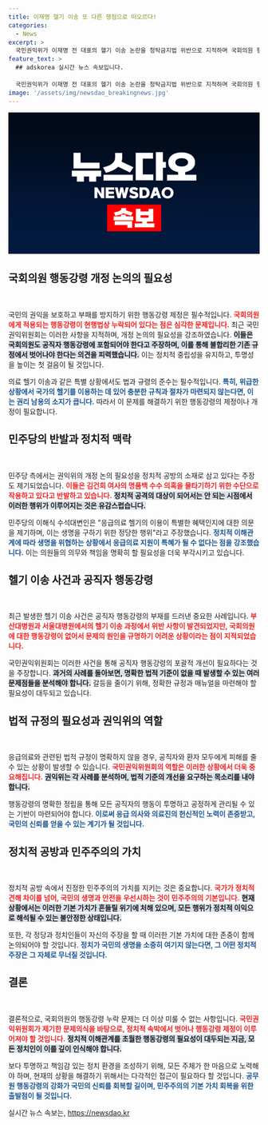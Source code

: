 ```yaml
---
title: 이재명 헬기 이송 또 다른 쟁점으로 떠오르다!
categories:
  - News
excerpt: >
  국민권익위가 이재명 전 대표의 헬기 이송 논란을 청탁금지법 위반으로 지적하며 국회의원 행동강령 개정 필요성을 제기했다. 이에 민주당은 이를 정치적 공격으로 간주하며 강력 반발했다. 이 논란 속에서 권익위는 공직자 행동강령의 허점을 드러내고, 민주당은 생명을 담보로 한 정치적 공세에 경고음을 울렸다. 클릭하여 더 많은 진실을 확인하세요!
feature_text: >
  ## adskorea 실시간 뉴스 속보입니다.

  국민권익위가 이재명 전 대표의 헬기 이송 논란을 청탁금지법 위반으로 지적하며 국회의원 행동강령 개정 필요성을 제기했다. 이에 민주당은 이를 정치적 공격으로 간주하며 강력 반발했다. 이 논란 속에서 권익위는 공직자 행동강령의 허점을 드러내고, 민주당은 생명을 담보로 한 정치적 공세에 경고음을 울렸다. 클릭하여 더 많은 진실을 확인하세요!
image: '/assets/img/newsdao_breakingnews.jpg'
---
```


<p><img src="/assets/img/newsdao_breakingnews.jpg" alt="adskorea 속보" /></p>

<h2 data-ke-size="size26">국회의원 행동강령 개정 논의의 필요성</h2>

<p data-ke-size="size16">&nbsp;</p>

<p>국민의 권익을 보호하고 부패를 방지하기 위한 행동강령 제정은 필수적입니다. <b><span style="color: #ee2323;">국회의원에게 적용되는 행동강령이 현행법상 누락되어 있다는 점은 심각한 문제입니다.</span></b> 최근 국민권익위원회는 이러한 사항을 지적하며, 개정 논의의 필요성을 강조하였습니다. <b><span style="background-color: #21538527;">이들은 국회의원도 공직자 행동강령에 포함되어야 한다고 주장하며, 이를 통해 불합리한 기존 규정에서 벗어나야 한다는 의견을 피력했습니다.</span></b> 이는 정치적 중립성을 유지하고, 투명성을 높이는 첫 걸음이 될 것입니다.</p>

<p>의료 헬기 이송과 같은 특별 상황에서도 법과 규령의 준수는 필수적입니다. <b><span style="color: #1a5490;">특히, 위급한 상황에서 국가의 헬기를 이용하는 데 있어 충분한 규칙과 절차가 마련되지 않는다면, 이는 권리 남용의 소지가 큽니다.</span></b> 따라서 이 문제를 해결하기 위한 행동강령의 제정이나 개정이 필요합니다.</p>

<h2 data-ke-size="size26">민주당의 반발과 정치적 맥락</h2>

<p data-ke-size="size16">&nbsp;</p>

<p>민주당 측에서는 권익위의 개정 논의 필요성을 정치적 공방의 소재로 삼고 있다는 주장도 제기되었습니다. <b><span style="color: #ee2323;">이들은 김건희 여사의 명품백 수수 의혹을 물타기하기 위한 수단으로 작용하고 있다고 반발하고 있습니다.</span></b> <b><span style="background-color: #21538527;">정치적 공격의 대상이 되어서는 안 되는 시점에서 이러한 행위가 이루어지는 것은 유감스럽습니다.</span></b></p>

<p>민주당의 이해식 수석대변인은 "응급의료 헬기의 이용이 특별한 혜택인지에 대한 의문을 제기하며, 이는 생명을 구하기 위한 정당한 행위"라고 주장했습니다. <b><span style="color: #1a5490;">정치적 이해관계에 따라 생명을 위협하는 상황에서 응급의료 지원이 특혜가 될 수 없다는 점을 강조했습니다.</span></b> 이는 의원들의 의무와 책임을 명확히 할 필요성을 더욱 부각시키고 있습니다.</p>

<h2 data-ke-size="size26">헬기 이송 사건과 공직자 행동강령</h2>

<p data-ke-size="size16">&nbsp;</p>

<p>최근 발생한 헬기 이송 사건은 공직자 행동강령의 부재를 드러낸 중요한 사례입니다. <b><span style="color: #ee2323;">부산대병원과 서울대병원에서의 헬기 이송 과정에서 위반 사항이 발견되었지만, 국회의원에 대한 행동강령이 없어서 문제의 원인을 규명하기 어려운 상황이라는 점이 지적되었습니다.</span></b></p>

<p>국민권익위원회는 이러한 사건을 통해 공직자 행동강령의 포괄적 개선이 필요하다는 것을 주장합니다. <b><span style="background-color: #21538527;">과거의 사례를 돌아보면, 명확한 법적 기준이 없을 때 발생할 수 있는 여러 문제점들을 분석해야 합니다.</span></b> 갈등을 줄이기 위해,
정확한 규정과 매뉴얼을 마련해야 할 필요성이 대두되고 있습니다.</p>

<h2 data-ke-size="size26">법적 규정의 필요성과 권익위의 역할</h2>

<p data-ke-size="size16">&nbsp;</p>

<p>응급의료와 관련된 법적 규정이 명확하지 않을 경우, 공직자와 환자 모두에게 피해를 줄 수 있는 상황이 발생할 수 있습니다. <b><span style="color: #ee2323;">국민권익위원회의 역할은 이러한 상황에서 더욱 중요해집니다.</span></b> <b><span style="background-color: #21538527;">권익위는 각 사례를 분석하며, 법적 기준의 개선을 요구하는 목소리를 내야 합니다.</span></b> </p>

<p>행동강령의 명확한 정립을 통해 모든 공직자의 행동이 투명하고 공정하게 관리될 수 있는 기반이 마련되어야 합니다. <b><span style="color: #1a5490;">이로써 응급 의사와 의료진의 헌신적인 노력이 존중받고, 국민의 신뢰를 얻을 수 있는 계기가 될 것입니다.</span></b></p>

<h2 data-ke-size="size26">정치적 공방과 민주주의의 가치</h2>

<p data-ke-size="size16">&nbsp;</p>

<p>정치적 공방 속에서 진정한 민주주의의 가치를 지키는 것은 중요합니다. <b><span style="color: #ee2323;">국가가 정치적 견해 차이를 넘어, 국민의 생명과 안전을 우선시하는 것이 민주주의의 기본입니다.</span></b> <b><span style="background-color: #21538527;">현재 상황에서는 이러한 기본 가치가 흔들릴 위기에 처해 있으며, 모든 행위가 정치적 이익으로 해석될 수 있는 불안정한 상태입니다.</span></b></p>

<p>또한, 각 정당과 정치인들이 자신의 주장을 할 때 이러한 기본 가치에 대한 존중이 함께 논의되어야 할 것입니다. <b><span style="color: #1a5490;">정치가 국민의 생명을 소중히 여기지 않는다면, 그 어떤 정치적 주장은 그 자체로 무너질 것입니다.</span></b> </p>

<h2 data-ke-size="size26">결론</h2>

<p data-ke-size="size16">&nbsp;</p>

<p>결론적으로, 국회의원의 행동강령 누락 문제는 더 이상 미룰 수 없는 사항입니다. <b><span style="color: #ee2323;">국민권익위원회가 제기한 문제의식을 바탕으로, 정치적 속박에서 벗어나 행동강령 제정이 이루어져야 할 것입니다.</span></b> <b><span style="background-color: #21538527;">정치적 이해관계를 초월한 행동강령의 필요성이 대두되는 지금, 모든 정치인이 이를 깊이 인식해야 합니다.</span></b> </p>

<p>보다 투명하고 책임감 있는 정치 환경을 조성하기 위해, 모든 주체가 한 마음으로 노력해야 하며, 현재의 상황을 해결하기 위해서는 다각적인 접근이 필요하다 할 것입니다. <b><span style="color: #1a5490;">공무원 행동강령의 강화가 국민의 신뢰를 회복할 길이며, 민주주의의 기본 가치 회복을 위한 출발점이 될 것입니다.</span></b></p>
실시간 뉴스 속보는, <a href="https://newsdao.kr" rel="dofollow">https://newsdao.kr</a>


